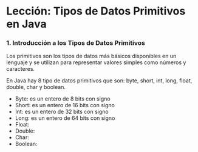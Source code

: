 # Lección: Tipos de Datos Primitivos en Java

### 1. Introducción a los Tipos de Datos Primitivos

Los primitivos son los tipos de datos más básicos disponibles en un lenguaje y se utilizan para representar valores simples como números y caracteres.

En Java hay 8 tipo de datos primitivos que son: byte, short, int, long, float, double, char y boolean.

- Byte: es un entero de 8 bits con signo
- Short: es un entero de 16 bits con signo
- Int: es un entero de 32 bits con signo
- Long: es un entero de 64 bits con signo
- Float:
- Double:
- Char:
- Boolean: